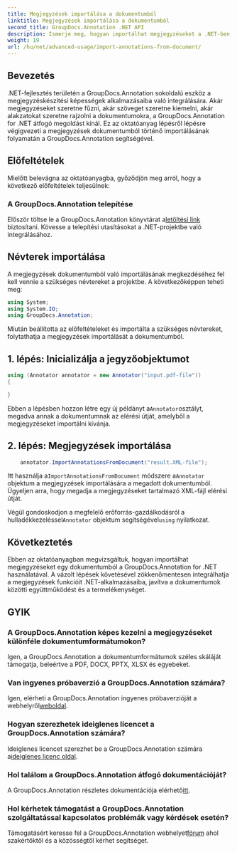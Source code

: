 ```yaml
---
title: Megjegyzések importálása a dokumentumból
linktitle: Megjegyzések importálása a dokumentumból
second_title: GroupDocs.Annotation .NET API
description: Ismerje meg, hogyan importálhat megjegyzéseket a .NET-ben lévő dokumentumokból a GroupDocs.Annotation segítségével. Kövesse lépésről lépésre bemutató oktatóanyagunkat a zökkenőmentes integráció érdekében.
weight: 19
url: /hu/net/advanced-usage/import-annotations-from-document/
---
```

## Bevezetés
.NET-fejlesztés területén a GroupDocs.Annotation sokoldalú eszköz a megjegyzéskészítési képességek alkalmazásaiba való integrálására. Akár megjegyzéseket szeretne fűzni, akár szöveget szeretne kiemelni, akár alakzatokat szeretne rajzolni a dokumentumokra, a GroupDocs.Annotation for .NET átfogó megoldást kínál. Ez az oktatóanyag lépésről lépésre végigvezeti a megjegyzések dokumentumból történő importálásának folyamatán a GroupDocs.Annotation segítségével.
## Előfeltételek
Mielőtt belevágna az oktatóanyagba, győződjön meg arról, hogy a következő előfeltételek teljesülnek:
### A GroupDocs.Annotation telepítése
 Először töltse le a GroupDocs.Annotation könyvtárat a[letöltési link](https://releases.groupdocs.com/annotation/net/) biztosítani. Kövesse a telepítési utasításokat a .NET-projektbe való integrálásához.

## Névterek importálása
A megjegyzések dokumentumból való importálásának megkezdéséhez fel kell vennie a szükséges névtereket a projektbe. A következőképpen teheti meg:

```csharp
using System;
using System.IO;
using GroupDocs.Annotation;
```

Miután beállította az előfeltételeket és importálta a szükséges névtereket, folytathatja a megjegyzések importálását a dokumentumból.
## 1. lépés: Inicializálja a jegyzőobjektumot
```csharp
using (Annotator annotator = new Annotator("input.pdf-file"))
{

}
```
 Ebben a lépésben hozzon létre egy új példányt a`Annotator`osztályt, megadva annak a dokumentumnak az elérési útját, amelyből a megjegyzéseket importálni kívánja.
## 2. lépés: Megjegyzések importálása
```csharp
	annotator.ImportAnnotationsFromDocument("result.XML-file");
```
 Itt használja a`ImportAnnotationsFromDocument` módszere a`Annotator` objektum a megjegyzések importálására a megadott dokumentumból. Ügyeljen arra, hogy megadja a megjegyzéseket tartalmazó XML-fájl elérési útját.

 Végül gondoskodjon a megfelelő erőforrás-gazdálkodásról a hulladékkezeléssel`Annotator` objektum segítségével`using` nyilatkozat.

## Következtetés
Ebben az oktatóanyagban megvizsgáltuk, hogyan importálhat megjegyzéseket egy dokumentumból a GroupDocs.Annotation for .NET használatával. A vázolt lépések követésével zökkenőmentesen integrálhatja a megjegyzések funkcióit .NET-alkalmazásaiba, javítva a dokumentumok közötti együttműködést és a termelékenységet.
## GYIK
### A GroupDocs.Annotation képes kezelni a megjegyzéseket különféle dokumentumformátumokon?
Igen, a GroupDocs.Annotation a dokumentumformátumok széles skáláját támogatja, beleértve a PDF, DOCX, PPTX, XLSX és egyebeket.
### Van ingyenes próbaverzió a GroupDocs.Annotation számára?
 Igen, elérheti a GroupDocs.Annotation ingyenes próbaverzióját a webhelyről[weboldal](https://releases.groupdocs.com/).
### Hogyan szerezhetek ideiglenes licencet a GroupDocs.Annotation számára?
 Ideiglenes licencet szerezhet be a GroupDocs.Annotation számára a[ideiglenes licenc oldal](https://purchase.groupdocs.com/temporary-license/).
### Hol találom a GroupDocs.Annotation átfogó dokumentációját?
 A GroupDocs.Annotation részletes dokumentációja elérhető[itt](https://tutorials.groupdocs.com/annotation/net/).
### Hol kérhetek támogatást a GroupDocs.Annotation szolgáltatással kapcsolatos problémák vagy kérdések esetén?
 Támogatásért keresse fel a GroupDocs.Annotation webhelyet[fórum](https://forum.groupdocs.com/c/annotation/10) ahol szakértőktől és a közösségtől kérhet segítséget.